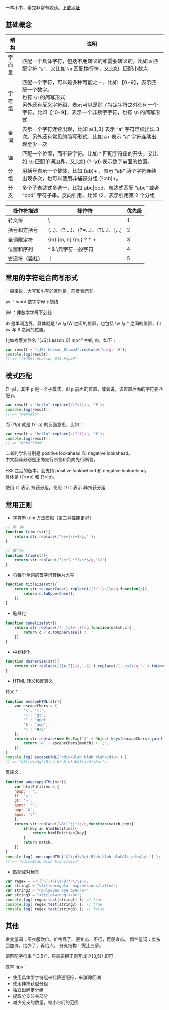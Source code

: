 一本小书，看完非常有收获。[下载地址](https://d1.music.126.net/dmusic/obj/w5zCg8OAw6HDjzjDgMK_/19340439855/1325/11e9/5f69/bdba1941e04ad4fdcab42d2d37c0ec3b.pdf)


## 基础概念

|结构|说明|
|----|---|
|字面量|匹配一个具体字符，包括不用转义的和需要转义的。比如 a 匹配字符 “a”，又比如 `\n` 匹配换行符，又比如 \. 匹配小数点 |
|字符组|匹配一个字符，可以是多种可能之一，比如 【0-9】，表示匹配一个数字。<br/> 也有 `\d` 的简写形式 <br/> 另外还有反义字符组，表示可以是除了特定字符之外任何一个字符，比如【^0-9】，表示一个非数字字符，也有 `\D` 的简写形式|
|量词|表示一个字符连续出现，比如 a{1,3} 表示 “a” 字符连续出现 3 次。另外还有常见的简写形式，比如 a+ 表示 “a” 字符连续出现至少一次|
|锚|匹配一个位置，而不是字符。比如 ^ 匹配字符串的开头，又比如 `\b` 匹配单词边界，又比如 (?=\d) 表示数字前面的位置。 |
|分组|用括号表示一个整体，比如 (ab)+ ，表示 “ab” 两个字符连续出现多次，也可以使用非捕获分组 (?:ab)+。|
|分支|多个子表达式多选一，比如 abc\|bcd，表达式匹配 “abc” 或者 “bcd” 字符子串。反向引用，比如 \2，表示引用第 2 个分组 

| 操作符描述     | 操作符                                  | 优先级 |
| -------------- | --------------------------------------- | ------ |
| 转义符         | \\                                      | 1      |
| 括号和方括号   | (...)、(?:...)、(?=...)、(?!...)、[...] | 2      |
| 量词限定符     | {m}  {m, n} {m,} ? * +                   | 3      |
| 位置和序列     | ^ $ \\元字符一般字符                   | 4      |
| 管道符（竖杠） | ｜                                     | 5      |



## 常用的字符组合简写形式

一般来说，大写和小写的区别是，前者表示非。

\\w ：word 数字字母下划线

\\W ：非数字字母下划线 

\\b 是单词边界，具体就是 \\w 与\\W 之间的位置，也包括 \\w 与 ^ 之间的位置，和 \\w 与 $ 之间的位置。

比如考察文件名 "[JS] Lesson_01.mp4" 中的 \b，如下：

```js
var result = "[JS] Lesson_01.mp4".replace(/\b/g, '#');
console.log(result);
// => "[#JS#] #Lesson_01#.#mp4#"
```


## 模式匹配

(?=p)，其中 p 是一个子模式，即 p 前面的位置，或者说，该位置后面的字符要匹配 p。

```js
var result = "hello".replace(/(?=l)/g, '#');  
console.log(result);  
// => "he#l#lo"
```

而 (?!p) 就是 (?=p) 的反面意思，比如：

```js
var result = "hello".replace(/(?!l)/g, '#');  
console.log(result);  
// => "#h#ell#o#"
```

二者的学名分别是 positive lookahead 和 negative lookahead。  
中文翻译分别是正向先行断言和负向先行断言。  

ES5 之后的版本，会支持 positive lookbehind 和 negative lookbehind。  
具体是 (?<=p) 和 (?<!p)。


使用 `()` 表示 捕获分组，使用 `(?:)` 表示 非捕获分组


## 常用正则

- 字符串 trim 方法模拟（第二种性能更好）

```js
// 第一种
function trim (str){
	return str.replace(/^\s+|\s+$/g,'');
}

// 第二种
function trim(str){
	return str.replace(/^\s*(.*?)\s*$/g,'$1')
}
```

- 将每个单词的首字母转换为大写

```js
function titleize(str){
	return str.toLowerCase().replace(/(?:^|\s)\w/g,function(c){
		return c.toUpperCase();
	})
}
```

- 驼峰化

```js
function camelize(str){
	return str.replace(/[-_\s]+(.)?/g,function(match,c){
		return c ? c.toUpperCase() : ''
	})
}
```

- 中划线化

```js
function dasherize(str){
	return str.replace(/([A-Z])/g,'-$1').replace(/[-_\s]+/g,'-').toLowerCase()
}
```

- HTML 转义和反转义

转义：

```js
function escapeHTML(str){
	var escapeChars = {
		'<': 'lt',
		'>': 'gt',
		'"': 'quot',
		'&': 'amp',
		'\': '#39'
	};
	return str.replace(new RegExp('[' + Object.keys(escapeChars).join('')+']','g'),function(match){
		return '&' + escapeChars[match] + ';';
	});
}
console.log( escapeHTML('<div>Blah blah blah</div>') );  
// => "&lt;div&gt;Blah blah blah&lt;/div&gt";
```

反转义：

```js
function unescapeHTML(str){
	var htmlEntities = {
	nbsp: ' ',
	lt: '<',
	gt: '>',
	quot: '"',
	amp: '&',
	apos: '\''
	};
	return str.replace(/\&([^;]+);/g,function(match,key){
		if(key in htmlEntities){
			return htmlEntities[key]
		}
		return match;
	})
}
console.log( unescapeHTML('&lt;div&gt;Blah blah blah&lt;/div&gt;') );  
// => "<div>Blah blah blah</div>"
```

- 匹配成对标签

```js
var regex = /<([^>]+)>[\d\D]*<\/\1>/;
var string1 = "<title>regular expression</title>";  
var string2 = "<p>laoyao bye bye</p>";  
var string3 = "<title>wrong!</p>";  
console.log( regex.test(string1) ); // true  
console.log( regex.test(string2) ); // true  
console.log( regex.test(string3) ); // false
```


## 其他

贪婪量词：买衣服砍价。价格高了、便宜点、不行，再便宜点。
惰性量词：卖东西加价。给少了，再给点。
分支结构：货比三家。


要匹配字符串 "{3,5}"，只需要把正则写成 /\\{3,5}/ 即可 

效率 tips：
- 使用具体型字符组来代替通配符，来消除回溯
- 使用非捕获型分组
- 独立出确定分组
- 提取分支公共部分
- 减少分支的数量，缩小它们的范围


